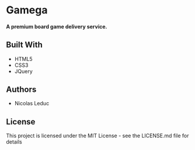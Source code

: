# Gamega
#### A premium board game delivery service.

## Built With
* HTML5
* CSS3
* JQuery

## Authors
* Nicolas Leduc

## License
This project is licensed under the MIT License - see the LICENSE.md file for details
